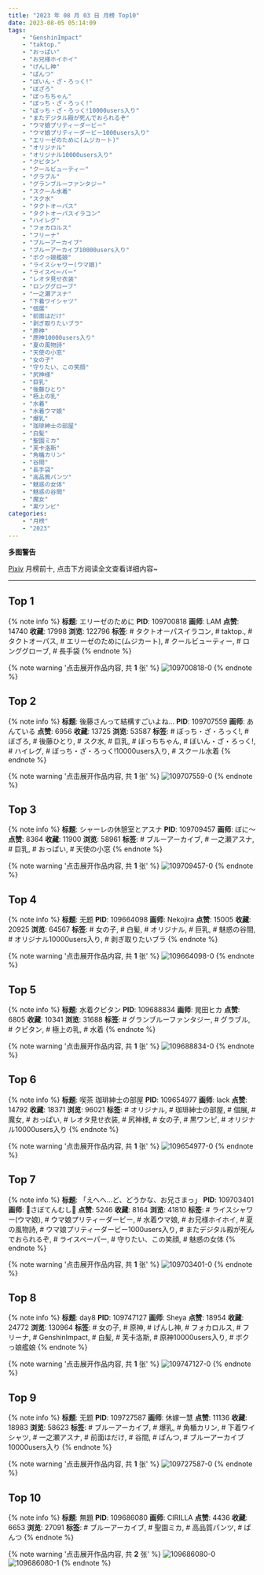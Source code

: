 ```yaml
---
title: "2023 年 08 月 03 日 月榜 Top10"
date: 2023-08-05 05:14:09
tags:
    - "GenshinImpact"
    - "taktop."
    - "おっぱい"
    - "お兄様ホイホイ"
    - "げんし神"
    - "ぱんつ"
    - "ぼいん・ざ・ろっく!"
    - "ぼざろ"
    - "ぼっちちゃん"
    - "ぼっち・ざ・ろっく!"
    - "ぼっち・ざ・ろっく!10000users入り"
    - "またデジタル殿が死んでおられるぞ"
    - "ウマ娘プリティーダービー"
    - "ウマ娘プリティーダービー1000users入り"
    - "エリーゼのために(ムジカート)"
    - "オリジナル"
    - "オリジナル10000users入り"
    - "クピタン"
    - "クールビューティー"
    - "グラブル"
    - "グランブルーファンタジー"
    - "スクール水着"
    - "スク水"
    - "タクトオーパス"
    - "タクトオーパスイラコン"
    - "ハイレグ"
    - "フォカロルス"
    - "フリーナ"
    - "ブルーアーカイブ"
    - "ブルーアーカイブ10000users入り"
    - "ボクっ娘艦娘"
    - "ライスシャワー(ウマ娘)"
    - "ライスペーパー"
    - "レオタ見せ衣装"
    - "ロンググローブ"
    - "一之瀬アスナ"
    - "下着ワイシャツ"
    - "個展"
    - "前面はだけ"
    - "剥ぎ取りたいブラ"
    - "原神"
    - "原神10000users入り"
    - "夏の風物詩"
    - "天使の小窓"
    - "女の子"
    - "守りたい、この笑顔"
    - "尻神様"
    - "巨乳"
    - "後藤ひとり"
    - "極上の乳"
    - "水着"
    - "水着ウマ娘"
    - "爆乳"
    - "珈琲紳士の部屋"
    - "白髪"
    - "聖園ミカ"
    - "芙卡洛斯"
    - "角楯カリン"
    - "谷間"
    - "長手袋"
    - "高品質パンツ"
    - "魅惑の女体"
    - "魅惑の谷間"
    - "魔女"
    - "黒ワンピ"
categories:
    - "月榜"
    - "2023"
---
```


<i class="fa fa-triangle-exclamation"></i>**多图警告**<i class="fa fa-triangle-exclamation"></i>

[Pixiv](https://www.pixiv.net/) 月榜前十, 点击下方阅读全文查看详细内容~

<!-- more -->

---

## Top 1

{% note info %}
**标题**: エリーゼのために
**PID**: 109700818 **画师**: LAM
**点赞**: 14740 **收藏**: 17998 **浏览**: 122796
**标签**: # タクトオーパスイラコン, # taktop., # タクトオーパス, # エリーゼのために(ムジカート), # クールビューティー, # ロンググローブ, # 長手袋
{% endnote %}

{% note warning '点击展开作品内容, 共 **1** 张' %}
![109700818-0](https://i.pixiv.re/img-original/img/2023/07/07/18/00/43/109700818_p0.png)
{% endnote %}

## Top 2

{% note info %}
**标题**: 後藤さんって結構すごいよね…
**PID**: 109707559 **画师**: あんている
**点赞**: 6956 **收藏**: 13725 **浏览**: 53587
**标签**: # ぼっち・ざ・ろっく!, # ぼざろ, # 後藤ひとり, # スク水, # 巨乳, # ぼっちちゃん, # ぼいん・ざ・ろっく!, # ハイレグ, # ぼっち・ざ・ろっく!10000users入り, # スクール水着
{% endnote %}

{% note warning '点击展开作品内容, 共 **1** 张' %}
![109707559-0](https://i.pixiv.re/img-original/img/2023/07/07/21/26/47/109707559_p0.jpg)
{% endnote %}

## Top 3

{% note info %}
**标题**: シャーレの休憩室とアスナ
**PID**: 109709457 **画师**: ぼに～
**点赞**: 8364 **收藏**: 11900 **浏览**: 58961
**标签**: # ブルーアーカイブ, # 一之瀬アスナ, # 巨乳, # おっぱい, # 天使の小窓
{% endnote %}

{% note warning '点击展开作品内容, 共 **1** 张' %}
![109709457-0](https://i.pixiv.re/img-original/img/2023/07/07/22/29/18/109709457_p0.png)
{% endnote %}

## Top 4

{% note info %}
**标题**: 无题
**PID**: 109664098 **画师**: Nekojira
**点赞**: 15005 **收藏**: 20925 **浏览**: 64567
**标签**: # 女の子, # 白髪, # オリジナル, # 巨乳, # 魅惑の谷間, # オリジナル10000users入り, # 剥ぎ取りたいブラ
{% endnote %}

{% note warning '点击展开作品内容, 共 **1** 张' %}
![109664098-0](https://i.pixiv.re/img-original/img/2023/07/06/10/02/31/109664098_p0.png)
{% endnote %}

## Top 5

{% note info %}
**标题**: 水着クピタン
**PID**: 109688834 **画师**: 晃田ヒカ
**点赞**: 6805 **收藏**: 10341 **浏览**: 31688
**标签**: # グランブルーファンタジー, # グラブル, # クピタン, # 極上の乳, # 水着
{% endnote %}

{% note warning '点击展开作品内容, 共 **1** 张' %}
![109688834-0](https://i.pixiv.re/img-original/img/2023/07/07/05/10/15/109688834_p0.jpg)
{% endnote %}

## Top 6

{% note info %}
**标题**: 喫茶 珈琲紳士の部屋
**PID**: 109654977 **画师**: lack
**点赞**: 14792 **收藏**: 18371 **浏览**: 96021
**标签**: # オリジナル, # 珈琲紳士の部屋, # 個展, # 魔女, # おっぱい, # レオタ見せ衣装, # 尻神様, # 女の子, # 黒ワンピ, # オリジナル10000users入り
{% endnote %}

{% note warning '点击展开作品内容, 共 **1** 张' %}
![109654977-0](https://i.pixiv.re/img-original/img/2023/07/06/00/00/44/109654977_p0.jpg)
{% endnote %}

## Top 7

{% note info %}
**标题**: 「えへへ…ど、どうかな、お兄さまっ」
**PID**: 109703401 **画师**: 🌵さぼてんむし🌵
**点赞**: 5246 **收藏**: 8164 **浏览**: 41810
**标签**: # ライスシャワー(ウマ娘), # ウマ娘プリティーダービー, # 水着ウマ娘, # お兄様ホイホイ, # 夏の風物詩, # ウマ娘プリティーダービー1000users入り, # またデジタル殿が死んでおられるぞ, # ライスペーパー, # 守りたい、この笑顔, # 魅惑の女体
{% endnote %}

{% note warning '点击展开作品内容, 共 **1** 张' %}
![109703401-0](https://i.pixiv.re/img-original/img/2023/07/07/19/30/01/109703401_p0.jpg)
{% endnote %}

## Top 8

{% note info %}
**标题**: day8
**PID**: 109747127 **画师**: Sheya
**点赞**: 18954 **收藏**: 24772 **浏览**: 130964
**标签**: # 女の子, # 原神, # げんし神, # フォカロルス, # フリーナ, # GenshinImpact, # 白髪, # 芙卡洛斯, # 原神10000users入り, # ボクっ娘艦娘
{% endnote %}

{% note warning '点击展开作品内容, 共 **1** 张' %}
![109747127-0](https://i.pixiv.re/img-original/img/2023/07/09/01/02/41/109747127_p0.jpg)
{% endnote %}

## Top 9

{% note info %}
**标题**: 无题
**PID**: 109727587 **画师**: 休嫁一慧
**点赞**: 11136 **收藏**: 18983 **浏览**: 58623
**标签**: # ブルーアーカイブ, # 爆乳, # 角楯カリン, # 下着ワイシャツ, # 一之瀬アスナ, # 前面はだけ, # 谷間, # ぱんつ, # ブルーアーカイブ10000users入り
{% endnote %}

{% note warning '点击展开作品内容, 共 **1** 张' %}
![109727587-0](https://i.pixiv.re/img-original/img/2023/07/08/13/47/44/109727587_p0.png)
{% endnote %}

## Top 10

{% note info %}
**标题**: 無題
**PID**: 109686080 **画师**: CIRILLA
**点赞**: 4436 **收藏**: 6653 **浏览**: 27091
**标签**: # ブルーアーカイブ, # 聖園ミカ, # 高品質パンツ, # ぱんつ
{% endnote %}

{% note warning '点击展开作品内容, 共 **2** 张' %}
![109686080-0](https://i.pixiv.re/img-original/img/2023/07/07/01/46/49/109686080_p0.jpg)
![109686080-1](https://i.pixiv.re/img-original/img/2023/07/07/01/46/49/109686080_p1.jpg)
{% endnote %}
